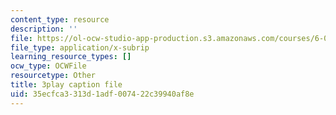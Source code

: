 ```yaml
---
content_type: resource
description: ''
file: https://ol-ocw-studio-app-production.s3.amazonaws.com/courses/6-042j-mathematics-for-computer-science-spring-2015/35ecfca3313d1adf007422c39940af8e_et3FOZdI6pk.srt
file_type: application/x-subrip
learning_resource_types: []
ocw_type: OCWFile
resourcetype: Other
title: 3play caption file
uid: 35ecfca3-313d-1adf-0074-22c39940af8e
---
```

